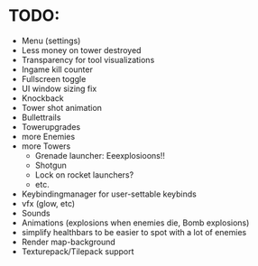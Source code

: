 # TODO:

- Menu (settings)
- Less money on tower destroyed
- Transparency for tool visualizations
- Ingame kill counter
- Fullscreen toggle
- UI window sizing fix 
- Knockback
- Tower shot animation
- Bullettrails
- Towerupgrades
- more Enemies
- more Towers
  - Grenade launcher: Eeexplosioons!!
  - Shotgun
  - Lock on rocket launchers?
  - etc.
- Keybindingmanager for user-settable keybinds
- vfx (glow, etc)
- Sounds
- Animations (explosions when enemies die, Bomb explosions)
- simplify healthbars to be easier to spot with a lot of enemies
- Render map-background
- Texturepack/Tilepack support
